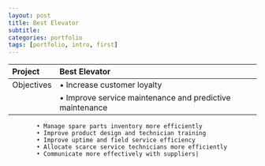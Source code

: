 ```yaml
---
layout: post
title: Best Elevator
subtitle: 
categories: portfolio
tags: [portfolio, intro, first]
---
```


|Project	|Best Elevator|	
|:-----------|:-----------|
|Objectives|• Increase customer loyalty
|          |• Improve service maintenance and predictive maintenance
            • Manage spare parts inventory more efficiently
            • Improve product design and technician training
            • Improve uptime and field service efficiency
            • Allocate scarce service technicians more efficiently
            • Communicate more effectively with suppliers|

